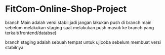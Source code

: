 # FitCom-Online-Shop-Project



branch Main adalah versi stabil jadi jangan lakukan push di branch main 
sebelum melakukan staging
saat melakukan push masuk ke branch yang terkait(frontend/databse)

branch staging adalah sebuah tempat untuk ujicoba sebelum membuat versi stabilnya


